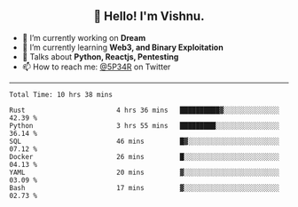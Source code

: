 <h2 align="center">👋 Hello! I'm Vishnu.</h2>


- 🔭 I’m currently working on **Dream**
- 🌱 I’m currently learning **Web3, and Binary Exploitation**
- 💬 Talks about **Python, Reactjs, Pentesting**
- 📫 How to reach me: [@5P34R](https://twitter.com/Vishnu27302693) on Twitter

---
<!--START_SECTION:waka-->

```text
Total Time: 10 hrs 38 mins

Rust                       4 hrs 36 mins   ██████████▓░░░░░░░░░░░░░░   42.39 %
Python                     3 hrs 55 mins   █████████░░░░░░░░░░░░░░░░   36.14 %
SQL                        46 mins         █▓░░░░░░░░░░░░░░░░░░░░░░░   07.12 %
Docker                     26 mins         █░░░░░░░░░░░░░░░░░░░░░░░░   04.13 %
YAML                       20 mins         ▓░░░░░░░░░░░░░░░░░░░░░░░░   03.09 %
Bash                       17 mins         ▓░░░░░░░░░░░░░░░░░░░░░░░░   02.73 %
```

<!--END_SECTION:waka-->
